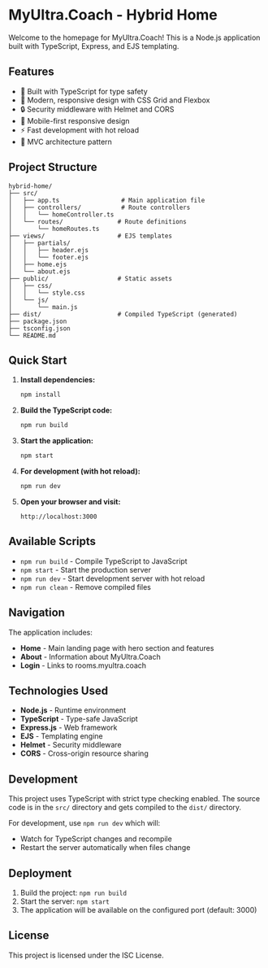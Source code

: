 # MyUltra.Coach - Hybrid Home

Welcome to the homepage for MyUltra.Coach! This is a Node.js application built with TypeScript, Express, and EJS templating.

## Features

- 🚀 Built with TypeScript for type safety
- 🎨 Modern, responsive design with CSS Grid and Flexbox
- 🔒 Security middleware with Helmet and CORS
- 📱 Mobile-first responsive design
- ⚡ Fast development with hot reload
- 🎯 MVC architecture pattern

## Project Structure

```
hybrid-home/
├── src/
│   ├── app.ts                 # Main application file
│   ├── controllers/           # Route controllers
│   │   └── homeController.ts
│   └── routes/               # Route definitions
│       └── homeRoutes.ts
├── views/                    # EJS templates
│   ├── partials/
│   │   ├── header.ejs
│   │   └── footer.ejs
│   ├── home.ejs
│   └── about.ejs
├── public/                   # Static assets
│   ├── css/
│   │   └── style.css
│   └── js/
│       └── main.js
├── dist/                     # Compiled TypeScript (generated)
├── package.json
├── tsconfig.json
└── README.md
```

## Quick Start

1. **Install dependencies:**
   ```bash
   npm install
   ```

2. **Build the TypeScript code:**
   ```bash
   npm run build
   ```

3. **Start the application:**
   ```bash
   npm start
   ```

4. **For development (with hot reload):**
   ```bash
   npm run dev
   ```

5. **Open your browser and visit:**
   ```
   http://localhost:3000
   ```

## Available Scripts

- `npm run build` - Compile TypeScript to JavaScript
- `npm start` - Start the production server
- `npm run dev` - Start development server with hot reload
- `npm run clean` - Remove compiled files

## Navigation

The application includes:
- **Home** - Main landing page with hero section and features
- **About** - Information about MyUltra.Coach
- **Login** - Links to rooms.myultra.coach

## Technologies Used

- **Node.js** - Runtime environment
- **TypeScript** - Type-safe JavaScript
- **Express.js** - Web framework
- **EJS** - Templating engine
- **Helmet** - Security middleware
- **CORS** - Cross-origin resource sharing

## Development

This project uses TypeScript with strict type checking enabled. The source code is in the `src/` directory and gets compiled to the `dist/` directory.

For development, use `npm run dev` which will:
- Watch for TypeScript changes and recompile
- Restart the server automatically when files change

## Deployment

1. Build the project: `npm run build`
2. Start the server: `npm start`
3. The application will be available on the configured port (default: 3000)

## License

This project is licensed under the ISC License. 